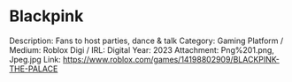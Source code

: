 # Blackpink

Description: Fans to host parties, dance & talk
Category: Gaming
Platform / Medium: Roblox
Digi / IRL: Digital
Year: 2023
Attachment: Png%201.png, Jpeg.jpg
Link: https://www.roblox.com/games/14198802909/BLACKPINK-THE-PALACE
